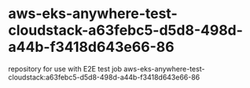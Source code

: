 # aws-eks-anywhere-test-cloudstack-a63febc5-d5d8-498d-a44b-f3418d643e66-86
repository for use with E2E test job aws-eks-anywhere-test-cloudstack:a63febc5-d5d8-498d-a44b-f3418d643e66-86

